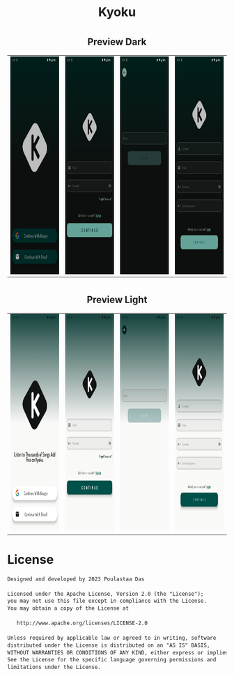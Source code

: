 # <h1 align="center">Kyoku</h>

# <h2 align="center">Preview Dark</h2>

<table>
  <tr>
    <td>
      <img src="https://github.com/POULASTAAdAS/Music-Streaming-App/blob/modularize/screensorts/phone/dark/intro.jpg" width="240" height="500">
    </td>
    <td>
      <img src="https://github.com/POULASTAAdAS/Music-Streaming-App/blob/modularize/screensorts/phone/dark/email_login.jpg" width="240" height="500">
    </td>
    <td>
      <img src="https://github.com/POULASTAAdAS/Music-Streaming-App/blob/modularize/screensorts/phone/dark/forgot_password.jpg" width="240" height="500">
    </td>
    <td>
      <img src="https://github.com/POULASTAAdAS/Music-Streaming-App/blob/modularize/screensorts/phone/dark/email_signup.jpg" width="240" height="500">
    </td>
  </tr>
</table>

# <h2 align="center">Preview Light</h2>

<table>
  <tr>
    <td>
      <img src="https://github.com/POULASTAAdAS/Music-Streaming-App/blob/modularize/screensorts/phone/light/intro.jpg" width="240" height="500">
    </td>
    <td>
      <img src="https://github.com/POULASTAAdAS/Music-Streaming-App/blob/modularize/screensorts/phone/light/email_login.jpg" width="240" height="500">
    </td>
    <td>
      <img src="https://github.com/POULASTAAdAS/Music-Streaming-App/blob/modularize/screensorts/phone/light/forgot_password.jpg" width="240" height="500">
    </td>
    <td>
      <img src="https://github.com/POULASTAAdAS/Music-Streaming-App/blob/modularize/screensorts/phone/light/email_signup.jpg" width="240" height="500">
    </td>
  </tr>
</table>

# License

```xml
Designed and developed by 2023 Poulastaa Das

Licensed under the Apache License, Version 2.0 (the "License");
you may not use this file except in compliance with the License.
You may obtain a copy of the License at

   http://www.apache.org/licenses/LICENSE-2.0

Unless required by applicable law or agreed to in writing, software
distributed under the License is distributed on an "AS IS" BASIS,
WITHOUT WARRANTIES OR CONDITIONS OF ANY KIND, either express or implied.
See the License for the specific language governing permissions and
limitations under the License.
```
